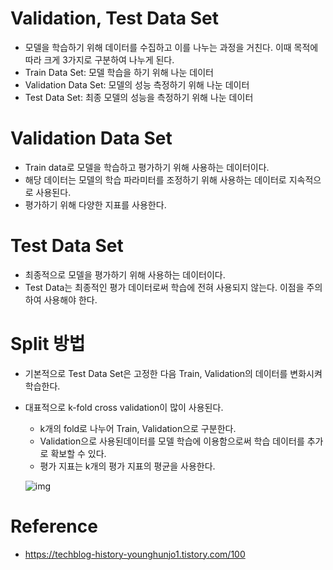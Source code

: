 # Validation, Test Data Set

- 모델을 학습하기 위해 데이터를 수집하고 이를 나누는 과정을 거친다. 이때 목적에 따라 크게 3가지로 구분하여 나누게 된다.
- Train Data Set: 모델 학습을 하기 위해 나눈 데이터
- Validation Data Set: 모델의 성능 측정하기 위해 나눈 데이터
- Test Data Set: 최종 모델의 성능을 측정하기 위해 나눈 데이터

# Validation Data Set

- Train data로 모델을 학습하고 평가하기 위해 사용하는 데이터이다.
- 해당 데이터는 모델의 학습 파라미터를 조정하기 위해 사용하는 데이터로 지속적으로 사용된다.
- 평가하기 위해 다양한 지표를 사용한다.

# Test Data Set

- 최종적으로 모델을 평가하기 위해 사용하는 데이터이다.
- Test Data는 최종적인 평가 데이터로써 학습에 전혀 사용되지 않는다. 이점을 주의하여 사용해야 한다.

# Split 방법

- 기본적으로 Test Data Set은 고정한 다음 Train, Validation의 데이터를 변화시켜 학습한다.

- 대표적으로 k-fold cross validation이 많이 사용된다.

  - k개의 fold로 나누어 Train, Validation으로 구분한다.
  - Validation으로 사용된데이터를 모델 학습에 이용함으로써 학습 데이터를 추가로 확보할 수 있다.
  - 평가 지표는 k개의 평가 지표의 평균을 사용한다.

  ![img](https://blog.kakaocdn.net/dn/3gQO8/btqF0ZOHja8/SUTbGTYwVndcUJ5qWusqa0/img.png)

# Reference

- https://techblog-history-younghunjo1.tistory.com/100